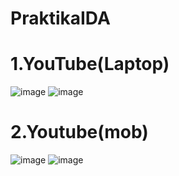 # PraktikaIDA
# 1.YouTube(Laptop)
![image](https://github.com/AquaRagew/PraktikaIDA/assets/153187186/13ddf54e-067f-4438-995f-d115eac0849e)
![image](https://github.com/AquaRagew/PraktikaIDA/assets/153187186/183f6d3d-f023-47ac-9a5c-c8cb442272db)

# 2.Youtube(mob)
![image](https://github.com/AquaRagew/PraktikaIDA/assets/153187186/a200fa94-2932-4bb6-aadb-9978f75ab626)
![image](https://github.com/AquaRagew/PraktikaIDA/assets/153187186/015b67af-a53e-4915-b2e9-15587bf2fc7b)




